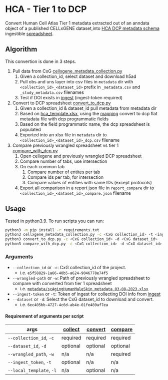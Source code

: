 # HCA - Tier 1 to DCP
Convert Human Cell Atlas Tier 1 metadata extracted out of an anndata object of a published CELLxGENE dataset,into [HCA DCP metadata schema](https://github.com/HumanCellAtlas/metadata-schema/tree/master/json_schema) ingestible [spreadsheet](https://github.com/ebi-ait/geo_to_hca/tree/master/template).

## Algorithm
This convertion is done in 3 steps.
1. Pull data from CxG [cellxgene_metadata_collection.py](cellxgene_metadata_collection.py)
    1. Given a collection_id, select dataset and download h5ad
    1. Pull obs and uns layer into csv files in `metadata` dir with `<collection_id>_<dataset_id>` prefix in `_metadata.csv` and `_study_metadata.csv` filenames
    1. Test if DOI exists in [ingest](https://contribute.data.humancellatlas.org/) (ingest-token required)
1. Convert to DCP spreadsheet [convert_to_dcp.py](convert_to_dcp.py)
    1. Given a collection_id & dataset_id pull metadata from metadata dir
    1. Based on [hca_template.xlsx](https://github.com/ebi-ait/geo_to_hca/raw/master/template/hca_template.xlsx), using the [mapping](tier1_mapping.py) convert to dcp flat metadata file with dcp programmatic fields
    1. Based on the field programmatic name, the dcp spreadsheet is populated
    1. Exported into an xlsx file in `metadata` dir to `<collection_id>_<dataset_id>_dcp.csv` filename
1. Compare previously wrangled spreadsheet vs tier 1 [compare_with_dcp.py](compare_with_dcp.py)
    1. Open cellxgene and previously wrangled DCP spreadsheet
    1. Compare number of tabs, use intersection
    1. On each common tab 
        1. Compare number of entites per tab
        1. Compare ids per tab, for intersection
        1. Compare values of entities with same IDs (except protocols)
    1. Export all comparison in a report json file in `report_compare` dir to `<collection_id>_<dataset_id>_compare.json` filename



## Usage
Tested in python3.9. To run scripts you can run:
```bash
python3 -m pip install -r requirements.txt
python3 cellxgene_metadata_collection.py -c <CxG collection_id> -t <ingest-token>
python3 convert_to_dcp.py -c <CxG collection_id> -d <CxG dataset_id>
python3 compare_with_dcp.py -c <CxG collection_id> -d <CxG dataset_id> -w <previously wrangled spreadsheet path>
```

### Arguments
- `--collection_id` or `-c`: CxG collection_id of the project. 
    - i.e. `e5f58829-1a66-40b5-a624-9046778e74f5`
- `--wrangled-path` or `-w`: Path of previously wrangled spreadsheet to compare with converted from tier 1 spreadsheet
    - i.e. [`metadata/scAgingHumanMaleSkin_metadata_03-08-2023.xlsx`](https://explore.data.humancellatlas.org/projects/10201832-7c73-4033-9b65-3ef13d81656a)
- `--ingest-token` or `-t`: Token of ingest for collecting DOI info from [ingest](https://contribute.data.humancellatlas.org/)
- `--dataset` or `-d`: Select the CxG dataset_id to download and convert.
    - i.e. `6ec405bb-4727-4c6d-ab4e-01fe489af7ea`

#### Requirement of arguments per script
| args | [collect](cellxgene_metadata_collection.py) | [convert](convert_to_dcp.py) | [compare](compare_with_dcp.py) |
| ---- | ---------- | ---------- | ---------- | 
| `--collection_id`, `-c` | required | required | required |
| `--dataset_id`, `-d` | optional | optional | optional | 
| `--wrangled_path`, `-w` | n/a | n/a | required |
| `--ingest_token`, `-t` | optional | n/a | n/a |
| `--local_template`, `-l` | n/a | optional | n/a | 
